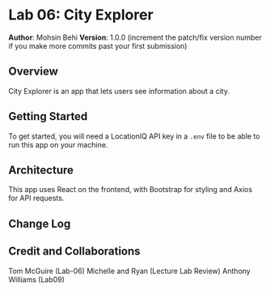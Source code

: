 # Lab 06: City Explorer

**Author**: Mohsin Behi
**Version**: 1.0.0 (increment the patch/fix version number if you make more commits past your first submission)

## Overview

<!-- Provide a high level overview of what this application is and why you are building it, beyond the fact that it's an assignment for this class. (i.e. What's your problem domain?) -->
City Explorer is an app that lets users see information about a city.

## Getting Started

<!-- What are the steps that a user must take in order to build this app on their own machine and get it running? -->
To get started, you will need a LocationIQ API key in a `.env` file to be able to run this app on your machine.

## Architecture

<!-- Provide a detailed description of the application design. What technologies (languages, libraries, etc) you're using, and any other relevant design information. -->
This app uses React on the frontend, with Bootstrap for styling and Axios for API requests. 

## Change Log

<!-- Use this area to document the iterative changes made to your application as each feature is successfully implemented. Use time stamps. Here's an example:

01-01-2001 4:59pm - Application now has a fully-functional express server, with a GET route for the location resource. -->

## Credit and Collaborations

<!-- Give credit (and a link) to other people or resources that helped you build this application. -->
Tom McGuire (Lab-06)
Michelle and Ryan (Lecture Lab Review)
Anthony Williams (Lab09)